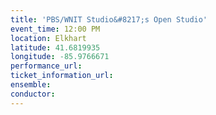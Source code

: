 ```yaml
---
title: 'PBS/WNIT Studio&#8217;s Open Studio'
event_time: 12:00 PM
location: Elkhart
latitude: 41.6819935
longitude: -85.9766671
performance_url:
ticket_information_url:
ensemble:
conductor:
---
```

